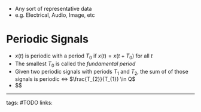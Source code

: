 - Any sort of representative data
- e.g. Electrical, Audio, Image, etc

# Periodic Signals
- $x(t)$ is periodic with a period  $T_{0}$  if  $x(t) = x(t + T_{0})$  for all  $t$
- The smallest $T_0$ is called the *fundamental period*
- Given two periodic signals with periods $T_1$ and $T_2$, the sum of of those signals is periodic $\iff$ $\frac{T_{2}}{T_{1}} \in Q$ 
- $$

---
tags: #TODO
links: